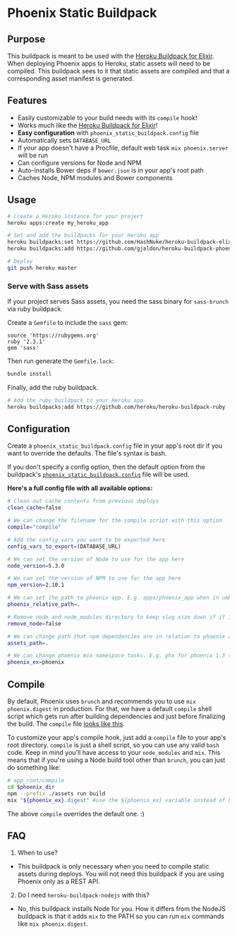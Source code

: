 # Phoenix Static Buildpack

## Purpose

This buildpack is meant to be used with the [Heroku Buildpack for Elixir](https://github.com/HashNuke/heroku-buildpack-elixir). When deploying Phoenix apps to Heroku, static assets will need to be compiled. This buildpack sees to it that static assets are compiled and that a corresponding asset manifest is generated.

## Features
* Easily customizable to your build needs with its `compile` hook!
* Works much like the [Heroku Buildpack for Elixir](https://github.com/HashNuke/heroku-buildpack-elixir)!
* **Easy configuration** with `phoenix_static_buildpack.config` file
* Automatically sets `DATABASE_URL`
* If your app doesn't have a Procfile, default web task `mix phoenix.server` will be run
* Can configure versions for Node and NPM
* Auto-installs Bower deps if `bower.json` is in your app's root path
* Caches Node, NPM modules and Bower components

## Usage

```bash
# Create a Heroku instance for your project
heroku apps:create my_heroku_app

# Set and add the buildpacks for your Heroku app
heroku buildpacks:set https://github.com/HashNuke/heroku-buildpack-elixir
heroku buildpacks:add https://github.com/gjaldon/heroku-buildpack-phoenix-static

# Deploy
git push heroku master
```

### Serve with Sass assets

If your project serves Sass assets, you need the sass binary for `sass-brunch` via ruby buildpack.

Create a `Gemfile` to include the `sass` gem:
```
source 'https://rubygems.org'
ruby '2.3.1'
gem 'sass'
```

Then run generate the `Gemfile.lock`:
```bash
bundle install
```

Finally, add the ruby buildpack.
```bash
# Add the ruby buildpack to your Heroku app
heroku buildpacks:add https://github.com/heroku/heroku-buildpack-ruby
```

## Configuration

Create a `phoenix_static_buildpack.config` file in your app's root dir if you want to override the defaults. The file's syntax is bash.

If you don't specify a config option, then the default option from the buildpack's [`phoenix_static_buildpack.config`](https://github.com/gjaldon/heroku-buildpack-phoenix-static/blob/master/phoenix_static_buildpack.config) file will be used.


__Here's a full config file with all available options:__

```bash
# Clean out cache contents from previous deploys
clean_cache=false

# We can change the filename for the compile script with this option
compile="compile"

# Add the config vars you want to be exported here
config_vars_to_export=(DATABASE_URL)

# We can set the version of Node to use for the app here
node_version=5.3.0

# We can set the version of NPM to use for the app here
npm_version=2.10.1

# We can set the path to phoenix app. E.g. apps/phoenix_app when in umbrella.
phoenix_relative_path=.

# Remove node and node_modules directory to keep slug size down if it is not needed.
remove_node=false

# We can change path that npm dependencies are in relation to phoenix app. E.g. assets for phoenix 1.3 support.
assets_path=.

# We can change phoenix mix namespace tasks. E.g. phx for phoenix 1.3 support.
phoenix_ex=phoenix
```

## Compile

By default, Phoenix uses `brunch` and recommends you to use `mix phoenix.digest` in production. For that, we have a default `compile` shell script which gets run after building dependencies and
just before finalizing the build. The `compile` file [looks like this](https://github.com/gjaldon/heroku-buildpack-phoenix-static/blob/master/compile).

To customize your app's compile hook, just add a `compile` file to your app's root directory.
`compile` is just a shell script, so you can use any valid `bash` code. Keep in mind you'll have
access to your `node_modules` and `mix`. This means that if you're using a Node build tool other than `brunch`, you can just do something like:

```bash
# app_root/compile
cd $phoenix_dir
npm --prefix ./assets run build
mix "${phoenix_ex}.digest" #use the ${phoenix_ex} variable instead of hardcoding phx or phoenix
```

The above `compile` overrides the default one. :)


## FAQ

1. When to use?
- This buildpack is only necessary when you need to compile static assets during deploys. You will not need this buildpack if you are using Phoenix only as a REST API.

2. Do I need `heroku-buildpack-nodejs` with this?
- No, this buildpack installs Node for you. How it differs from the NodeJS buildpack
is that it adds `mix` to the PATH so you can run `mix` commands like `mix phoenix.digest`.

